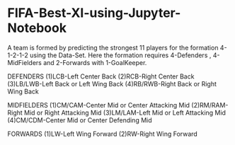 # FIFA-Best-XI-using-Jupyter-Notebook
A team is formed by predicting the strongest 11 players for the formation 4-1-2-1-2 using the Data-Set. Here the formation requires 
4-Defenders , 4-MidFielders and 2-Forwards with 1-GoalKeeper. 

DEFENDERS 
(1)LCB-Left Center Back 
(2)RCB-Right Center Back
(3)LB/LWB-Left Back or Left Wing Back 
(4)RB/RWB-Right Back or Right Wing Back

MIDFIELDERS
(1)CM/CAM-Center Mid or Center Attacking Mid
(2)RM/RAM-Right Mid or Right Attacking Mid
(3)LM/LAM-Left Mid or Left Attacking Mid
(4)CM/CDM-Center Mid or Center Defending Mid

FORWARDS
(1)LW-Left Wing Forward
(2)RW-Right Wing Forward
